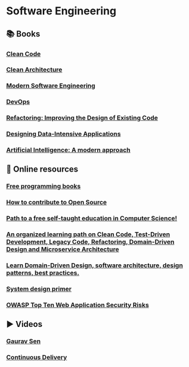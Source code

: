 # Software Engineering

## 📚 Books 

### [Clean Code](https://www.amazon.it/Clean-Code-Handbook-Software-Craftsmanship/dp/0132350882)
### [Clean Architecture](https://www.amazon.it/Clean-Architecture-Craftsmans-Software-Structure/dp/0134494164)
### [Modern Software Engineering](https://www.amazon.it/Modern-Software-Engineering-Discipline-Development/dp/0137314914)
### [DevOps](https://www.amazon.it/DevOps-integrare-development-operations-migliorare/dp/8850334508)
### [Refactoring: Improving the Design of Existing Code](https://www.amazon.it/Refactoring-Improving-Design-Existing-Code/dp/0134757599)
### [Designing Data-Intensive Applications](https://www.amazon.it/Designing-Data-Intensive-Applications-Reliable-Maintainable/dp/1449373321/)
### [Artificial Intelligence: A modern approach](https://www.amazon.it/Artificial-Intelligence-Modern-Approach-Global/dp/1292401133)


## 🔗 Online resources 

### [Free programming books](https://github.com/EbookFoundation/free-programming-books)
### [How to contribute to Open Source](https://opensource.guide/how-to-contribute/)
### [Path to a free self-taught education in Computer Science!](https://github.com/ossu/computer-science)
### [An organized learning path on Clean Code, Test-Driven Development, Legacy Code, Refactoring, Domain-Driven Design and Microservice Architecture](https://github.com/joebew42/study-path)
### [Learn Domain-Driven Design, software architecture, design patterns, best practices.](https://github.com/Sairyss/domain-driven-hexagon)
### [System design primer](https://github.com/donnemartin/system-design-primer)
### [OWASP Top Ten Web Application Security Risks](https://owasp.org/www-project-top-ten/)

## ▶️ Videos
### [Gaurav Sen](https://www.youtube.com/c/GauravSensei)
### [Continuous Delivery](https://www.youtube.com/c/ContinuousDelivery)